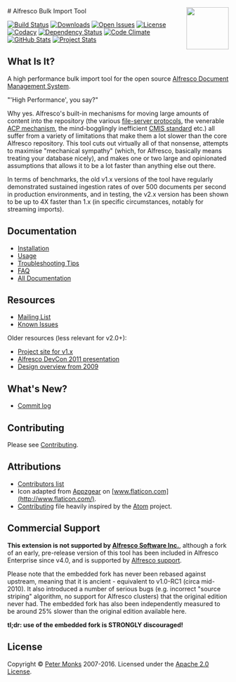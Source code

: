 <img align="right" width="96px" height="96px" src="https://raw.github.com/pmonks/alfresco-bulk-import/master/icon.png">
# Alfresco Bulk Import Tool

[![Build Status](https://img.shields.io/travis/pmonks/alfresco-bulk-import.svg)](https://travis-ci.org/pmonks/alfresco-bulk-import)
[![Downloads](https://img.shields.io/github/downloads/pmonks/alfresco-bulk-import/latest/total.svg)](https://github.com/pmonks/alfresco-bulk-import/releases)
[![Open Issues](https://img.shields.io/github/issues/pmonks/alfresco-bulk-import.svg)](https://github.com/pmonks/alfresco-bulk-import/issues)
[![License](https://img.shields.io/github/license/pmonks/alfresco-bulk-import.svg)](https://github.com/pmonks/alfresco-bulk-import/blob/master/LICENSE)
[![Codacy](https://api.codacy.com/project/badge/Grade/53b50c15d3614e30bb6d963dc7563349)](https://www.codacy.com/app/pmonks/alfresco-bulk-import)
[![Dependency Status](https://www.versioneye.com/user/projects/577fc7185bb1390040177bff/badge.svg?style=flat-square)](https://www.versioneye.com/user/projects/577fc7185bb1390040177bff?child=summary#tab-dependencies)
[![Code Climate](https://codeclimate.com/github/pmonks/alfresco-bulk-import/badges/gpa.svg)](https://codeclimate.com/github/pmonks/alfresco-bulk-import)
[![GitHub Stats](https://img.shields.io/badge/github-stats-ff5500.svg)](http://githubstats.com/pmonks/alfresco-bulk-import)
[![Project Stats](https://www.openhub.net/p/alfresco-bulk-import/widgets/project_thin_badge.gif)](https://www.openhub.net/p/alfresco-bulk-import)

## What Is It?
A high performance bulk import tool for the open source [Alfresco Document
Management System](http://www.alfresco.org/).

"'High Performance', you say?"

Why yes.  Alfresco's built-in mechanisms for moving large amounts of content into the repository (the various [file-server protocols](http://docs.alfresco.com/5.0/concepts/protocols-about.html), the venerable [ACP mechanism](http://docs.alfresco.com/3.4/concepts/acp-files.html), the mind-bogglingly inefficient [CMIS standard](https://www.oasis-open.org/committees/cmis/) etc.) all suffer from a variety of limitations that make them a lot slower than the core Alfresco repository.  This tool cuts out virtually all of that nonsense, attempts to maximise "mechanical sympathy" (which, for Alfresco, basically means treating your database nicely), and makes one or two large and opinionated assumptions that allows it to be a lot faster than anything else out there.

In terms of benchmarks, the old v1.x versions of the tool have regularly demonstrated sustained ingestion rates of over 500 documents per second in production environments, and in testing, the v2.x version has been shown to be up to 4X faster than 1.x (in specific circumstances, notably for streaming imports).

## Documentation
 * [Installation](https://github.com/pmonks/alfresco-bulk-import/wiki/Installation)
 * [Usage](https://github.com/pmonks/alfresco-bulk-import/wiki/Usage)
 * [Troubleshooting Tips](https://github.com/pmonks/alfresco-bulk-import/wiki/Troubleshooting)
 * [FAQ](https://github.com/pmonks/alfresco-bulk-import/wiki/FAQ)
 * [All Documentation](https://github.com/pmonks/alfresco-bulk-import/wiki/Home)

## Resources
 * [Mailing List](https://groups.google.com/forum/#!forum/alfresco-bulk-filesystem-import)
 * [Known Issues](https://github.com/pmonks/alfresco-bulk-import/labels/bug)

Older resources (less relevant for v2.0+):
 * [Project site for v1.x](https://github.com/pmonks/alfresco-bulk-filesystem-import)
 * [Alfresco DevCon 2011 presentation](http://www.slideshare.net/alfresco/taking-your-bulk-content-ingestions-to-the-next-level)
 * [Design overview from 2009](http://blogs.alfresco.com/wp/pmonks/2009/10/22/bulk-import-from-a-filesystem/)

## What's New?
 * [Commit log](https://github.com/pmonks/alfresco-bulk-import/commits/master)

## Contributing
Please see [Contributing](CONTRIBUTING.md).

## Attributions
 * [Contributors list](https://github.com/pmonks/alfresco-bulk-import/blob/master/CONTRIBUTORS.md)
 * Icon adapted from [Appzgear](http://www.flaticon.com/free-icon/arrow-pointing-down-a-container_26007) on [www.flaticon.com](http://www.flaticon.com/).
 * [Contributing](CONTRIBUTING.md) file heavily inspired by the [Atom](https://github.com/atom/atom/blob/master/CONTRIBUTING.md) project.

## Commercial Support
**This extension is not supported by [Alfresco Software Inc.](http://www.alfresco.com/)**,
although a fork of an early, pre-release version of this tool has been included in Alfresco
Enterprise since v4.0, and is supported by [Alfresco support](http://support.alfresco.com).

Please note that the embedded fork has never been rebased against upstream, meaning that it
is ancient - equivalent to v1.0-RC1 (circa mid-2010).  It also introduced a number of serious
bugs (e.g. incorrect "source striping" algorithm, no support for Alfresco clusters) that the
original edition never had.  The embedded fork has also been independently measured to be
around 25% slower than the original edition available here.

**tl;dr: use of the embedded fork is STRONGLY discouraged!**

## License
Copyright © [Peter Monks](mailto:pmonks@gmail.com) 2007-2016. Licensed under the [Apache 2.0 License](http://www.apache.org/licenses/LICENSE-2.0.html).
